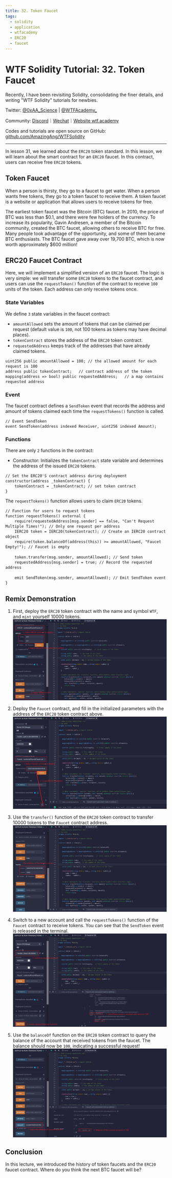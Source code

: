 ```yaml
---
title: 32. Token Faucet
tags:
  - solidity
  - application
  - wtfacademy
  - ERC20
  - faucet
---
```


# WTF Solidity Tutorial: 32. Token Faucet

Recently, I have been revisiting Solidity, consolidating the finer details, and writing "WTF Solidity" tutorials for newbies. 

Twitter: [@0xAA_Science](https://twitter.com/0xAA_Science) | [@WTFAcademy_](https://twitter.com/WTFAcademy_)

Community: [Discord](https://discord.gg/5akcruXrsk)｜[Wechat](https://docs.google.com/forms/d/e/1FAIpQLSe4KGT8Sh6sJ7hedQRuIYirOoZK_85miz3dw7vA1-YjodgJ-A/viewform?usp=sf_link)｜[Website wtf.academy](https://wtf.academy)

Codes and tutorials are open source on GitHub: [github.com/AmazingAng/WTFSolidity](https://github.com/AmazingAng/WTFSolidity)

-----

In lesson 31, we learned about the `ERC20` token standard. In this lesson, we will learn about the smart contract for an `ERC20` faucet. In this contract, users can receive free `ERC20` tokens.

## Token Faucet

When a person is thirsty, they go to a faucet to get water. When a person wants free tokens, they go to a token faucet to receive them. A token faucet is a website or application that allows users to receive tokens for free.

The earliest token faucet was the Bitcoin (BTC) faucet. In 2010, the price of BTC was less than \$0.1, and there were few holders of the currency. To increase its popularity, Gavin Andresen, a member of the Bitcoin community, created the BTC faucet, allowing others to receive BTC for free. Many people took advantage of the opportunity, and some of them became BTC enthusiasts. The BTC faucet gave away over 19,700 BTC, which is now worth approximately \$600 million!

## ERC20 Faucet Contract

Here, we will implement a simplified version of an `ERC20` faucet. The logic is very simple: we will transfer some `ERC20` tokens to the faucet contract, and users can use the `requestToken()` function of the contract to receive `100` units of the token. Each address can only receive tokens once.

### State Variables

We define `3` state variables in the faucet contract:

- `amountAllowed` sets the amount of tokens that can be claimed per request (default value is `100`, not 100 tokens as tokens may have decimal places).
- `tokenContract` stores the address of the `ERC20` token contract.
- `requestedAddress` keeps track of the addresses that have already claimed tokens.

```solidity
uint256 public amountAllowed = 100; // the allowed amount for each request is 100
address public tokenContract;   // contract address of the token
mapping(address => bool) public requestedAddress;   // a map contains requested address
```

### Event

The faucet contract defines a `SendToken` event that records the address and amount of tokens claimed each time the `requestTokens()` function is called.

```solidity
// Event SendToken
event SendToken(address indexed Receiver, uint256 indexed Amount); 
```

### Functions

There are only `2` functions in the contract:

- Constructor: Initializes the `tokenContract` state variable and determines the address of the issued `ERC20` tokens.

```solidity
// Set the ERC20'S contract address during deployment
constructor(address _tokenContract) {
	tokenContract = _tokenContract; // set token contract
}
```

The `requestTokens()` function allows users to claim `ERC20` tokens.

```solidity
// Function for users to request tokens
function requestTokens() external {
    require(requestedAddress[msg.sender] == false, "Can't Request Multiple Times!"); // Only one request per address
    IERC20 token = IERC20(tokenContract); // Create an IERC20 contract object
    require(token.balanceOf(address(this)) >= amountAllowed, "Faucet Empty!"); // Faucet is empty

    token.transfer(msg.sender, amountAllowed); // Send token
    requestedAddress[msg.sender] = true; // Record the requested address
    
    emit SendToken(msg.sender, amountAllowed); // Emit SendToken event
}
```

## Remix Demonstration

1. First, deploy the `ERC20` token contract with the name and symbol `WTF`, and `mint` yourself 10000 tokens.
    ![Deploy `ERC20`](./img/32-1.png)

2. Deploy the `Faucet` contract, and fill in the initialized parameters with the address of the `ERC20` token contract above.
    ![Deploy `Faucet` faucet contract](./img/32-2.png)

3. Use the `transfer()` function of the `ERC20` token contract to transfer 10000 tokens to the `Faucet` contract address.
    ![Transfer](./img/32-3.png)

4. Switch to a new account and call the `requestTokens()` function of the `Faucet` contract to receive tokens. You can see that the `SendToken` event is released in the terminal.    
    ![requestToken](./img/32-4.png)

5. Use the `balanceOf` function on the `ERC20` token contract to query the balance of the account that received tokens from the faucet. The balance should now be `100`, indicating a successful request!
    ![Withdrawal success](./img/32-5.png)

## Conclusion

In this lecture, we introduced the history of token faucets and the `ERC20` faucet contract. Where do you think the next BTC faucet will be?